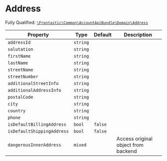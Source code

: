 #  Address

Fully Qualified: [`\Frontastic\Common\AccountApiBundle\Domain\Address`](../../../../src/php/AccountApiBundle/Domain/Address.php)



Property|Type|Default|Description
--------|----|-------|-----------
`addressId`|`string`||
`salutation`|`string`||
`firstName`|`string`||
`lastName`|`string`||
`streetName`|`string`||
`streetNumber`|`string`||
`additionalStreetInfo`|`string`||
`additionalAddressInfo`|`string`||
`postalCode`|`string`||
`city`|`string`||
`country`|`string`||
`phone`|`string`||
`isDefaultBillingAddress`|`bool`|`false`|
`isDefaultShippingAddress`|`bool`|`false`|
`dangerousInnerAddress`|`mixed`||Access original object from backend

